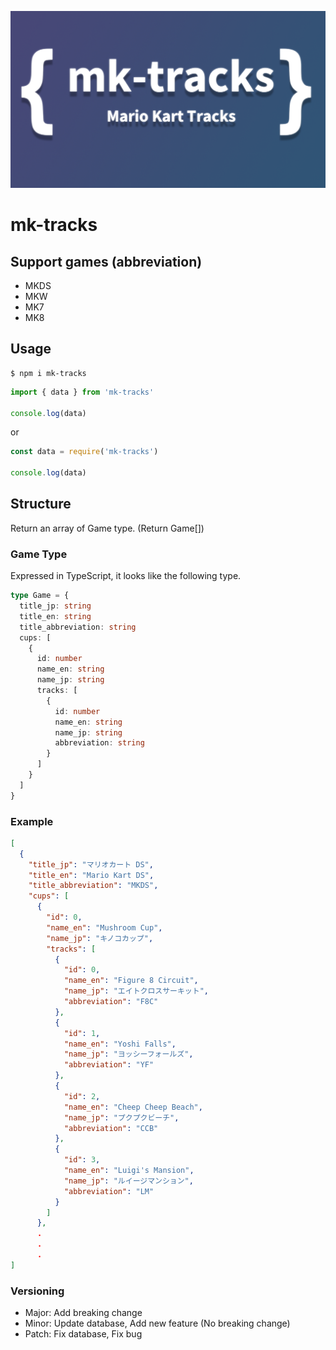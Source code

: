 ![](./og-image.png)

# mk-tracks

## Support games (abbreviation)
- MKDS
- MKW
- MK7
- MK8

## Usage

```
$ npm i mk-tracks
```

```js
import { data } from 'mk-tracks'

console.log(data)
```

or 

```js
const data = require('mk-tracks')

console.log(data)
```

## Structure
Return an array of Game type. (Return Game[])

### Game Type
Expressed in TypeScript, it looks like the following type.

```ts
type Game = {
  title_jp: string
  title_en: string
  title_abbreviation: string
  cups: [
    {
      id: number
      name_en: string
      name_jp: string
      tracks: [
        {
          id: number
          name_en: string
          name_jp: string
          abbreviation: string
        }
      ]
    }
  ]
}
```

### Example
```json
[
  {
    "title_jp": "マリオカート DS",
    "title_en": "Mario Kart DS",
    "title_abbreviation": "MKDS",
    "cups": [
      {
        "id": 0,
        "name_en": "Mushroom Cup",
        "name_jp": "キノコカップ",
        "tracks": [
          {
            "id": 0,
            "name_en": "Figure 8 Circuit",
            "name_jp": "エイトクロスサーキット",
            "abbreviation": "F8C"
          },
          {
            "id": 1,
            "name_en": "Yoshi Falls",
            "name_jp": "ヨッシーフォールズ",
            "abbreviation": "YF"
          },
          {
            "id": 2,
            "name_en": "Cheep Cheep Beach",
            "name_jp": "プクプクビーチ",
            "abbreviation": "CCB"
          },
          {
            "id": 3,
            "name_en": "Luigi's Mansion",
            "name_jp": "ルイージマンション",
            "abbreviation": "LM"
          }
        ]
      },
      .
      .
      .
]
```

### Versioning
- Major: Add breaking change
- Minor: Update database, Add new feature (No breaking change)
- Patch: Fix database, Fix bug


